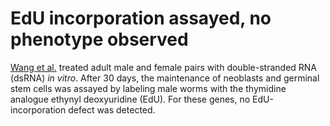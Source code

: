 # EdU incorporation assayed, no phenotype observed
[Wang et al.](https://pubmed.ncbi.nlm.nih.gov/32973031/) treated adult male and female pairs with double-stranded RNA (dsRNA) _in vitro_. After 30 days, the maintenance of neoblasts and germinal stem cells was assayed by labeling male worms with the thymidine analogue ethynyl deoxyuridine (EdU). For these genes, no EdU-incorporation defect was detected.
